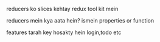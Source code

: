 reducers ko slices kehtay redux tool kit mein

reducers mein kya aata hein? ismein properties or function

features tarah key hosakty hein login,todo etc
